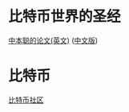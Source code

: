 # 比特币世界的圣经

[中本聪的论文(英文)](https://bitcoin.org/bitcoin.pdf) ([中文版](https://bitcoin.org/bitcoin_cn.pdf))

# 比特币

[比特币社区](https://bitcoin.org/)


